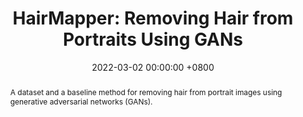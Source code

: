 ---
title:          "HairMapper: Removing Hair from Portraits Using GANs"
date:           2022-03-02 00:00:00 +0800
selected:       true
pub:            "IEEE/CVF Conference on Computer Vision and Pattern Recognition (CVPR)"
pub_pre:        ""
# pub_post:       "Conference Track"
pub_last:       ""
pub_date:       "2022"
pub_ab:         "CVPR"
abstract: >-
  A dataset and a baseline method for removing hair from portrait images using generative adversarial networks (GANs).  
cover:          /assets/images/publications/hairmapper.png
authors:
  - Yiqian Wu
  - Yongliang Yang
  - Xiaogang Jin
links:
  Paper: https://openaccess.thecvf.com/content/CVPR2022/html/Wu_HairMapper_Removing_Hair_From_Portraits_Using_GANs_CVPR_2022_paper.html
  Video: https://youtu.be/UNtgpphVR2w
  Project: https://onethousandwu.com/HairMapper.github.io/
  Code: https://github.com/oneThousand1000/HairMapper
  Supplementary: http://www.cad.zju.edu.cn/home/jin/cvpr2022/Supplementary_Materials.pdf
--- 